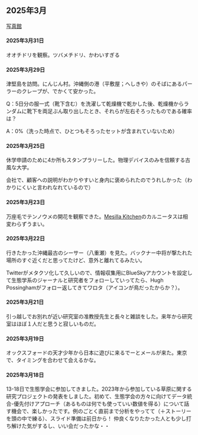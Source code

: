 ## 2025年3月

[写真館](../../photo/2025_03.html)

#### 2025年3月31日

オオチドリを観察。ツバメチドリ、かわいすぎる

#### 2025年3月29日

津堅島を訪問。にんじん村。沖縄側の港（平敷屋；へしきや）のそばにあるパーラーのクレープが、でかくて安かった。

Q：5日分の服一式（靴下含む）を洗濯して乾燥機で乾かした後、乾燥機からランダムに靴下を両足ぶん取り出したとき、それらが左右そろったものである確率は？

A：0%（洗った時点で、ひとつもそろったセットが含まれていないため）

#### 2025年3月25日

休学申請のために4か所もスタンプラリーした。物理デバイスのみを信頼する古風な大学。

会社で、顧客への説明がわかりやすいと身内に褒められたのでうれしかった（わかりにくいと言われなれているので）

#### 2025年3月23日

万座毛でテンノウメの開花を観察できた。<a href="https://maps.app.goo.gl/T8LZEoYVNioZfNKQ8">Mesilla Kitchen</a>のカルニータスは相変わらずうまい。

#### 2025年3月22日

行きたかった沖縄最古のシーサー（八重瀬）を見た。バックナー中将が撃たれた場所のすぐ近くだと思ってたけど、意外と離れてるみたい。

Twitterがメタクソ化して久しいので、情報収集用にBlueSkyアカウントを設定して生態学系のジャーナルと研究者をフォローしていってたら、Hugh Possinghamがフォロー返してきてワロタ（アイコンが鳥だったからか？）。

#### 2025年3月21日

引っ越しでお別れが近い研究室の准教授先生と長々と雑談をした。来年から研究室はほぼ１人だと思うと寂しいものだ。

#### 2025年3月19日

オックスフォードの天才少年から日本に遊びに来るでーとメールが来た。東京で、タイミングを合わせて会えるかな。

#### 2025年3月18日

13-18日で生態学会に参加してきました。2023年から参加している草原に関する研究プロジェクトの発表をしました。初めて、生態学会の方々に向けてデータ統合-優先付けアプローチ（あるものは何でも使っていい数値を得る）について話す機会で、楽しかったです。例のごとく直前まで分析をやってて（＋ストーリーを頭の中で練る）、スライド準備は前日から！
仲良くなりたかった人とも少し打ち解けた気がするし、いい会だったかな・・







